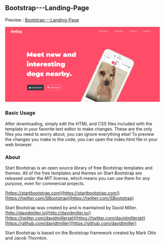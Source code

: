 ## **Bootstrap---Landing-Page**

Preview : [Bootstrap---Landing-Page](https://itxyousafwebdev.github.io/Bootstrap---Landing-Page/)

 <a href="https://itxyousafwebdev.github.io/Bootstrap---Landing-Page/"> <img src="images/screenShot.PNG"> </a>

### **Basic Usage**
After downloading, simply edit the HTML and CSS files included with the template in your favorite text editor to make changes. These are the only files you need to worry about, you can ignore everything else! To preview the changes you make to the code, you can open the index.html file in your web browser.

### **About**
Start Bootstrap is an open source library of free Bootstrap templates and themes. All of the free templates and themes on Start Bootstrap are released under the MIT license, which means you can use them for any purpose, even for commercial projects.

[https://startbootstrap.com](https://startbootstrap.com/)
[https://twitter.com/SBootstrap](https://twitter.com/SBootstrap)

Start Bootstrap was created by and is maintained by David Miller.
[http://davidmiller.io](http://davidmiller.io/)
[https://twitter.com/davidmillerskt](https://twitter.com/davidmillerskt)
[https://github.com/davidtmiller](https://github.com/davidtmiller)

Start Bootstrap is based on the Bootstrap framework created by Mark Otto and Jacob Thornton.
